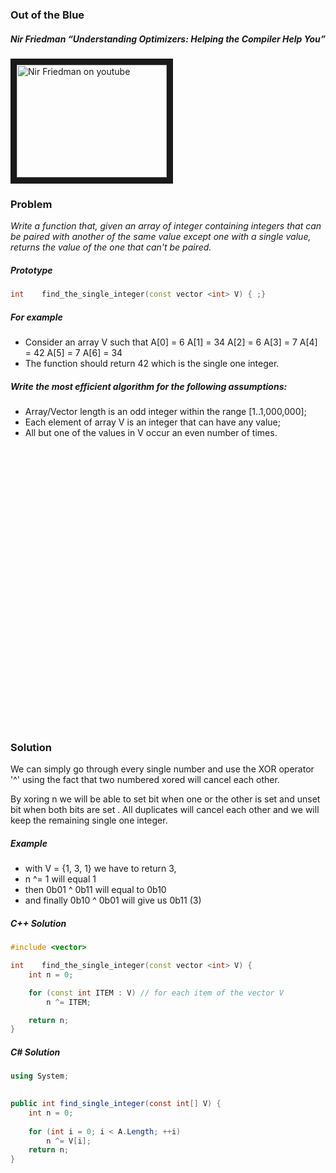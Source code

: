 ### Out of the Blue

##### Nir Friedman “Understanding Optimizers: Helping the Compiler Help You”

<a href="https://www.youtube.com/watch?v=8nyq8SNUTSc
" target="_blank"><img src="http://img.youtube.com/vi/8nyq8SNUTSc/0.jpg"
alt="Nir Friedman on youtube" width="240" height="180" border="10" /></a>

### Problem

*Write a function that, given an array of integer containing integers that can be paired with another of the same value except one with a single value, returns the value of the one that can't be paired.*

##### Prototype
```c++
int    find_the_single_integer(const vector <int> V) { ;}
```

##### For example
* Consider an array V such that A[0] = 6 A[1] = 34 A[2] = 6 A[3] = 7 A[4] = 42 A[5] = 7 A[6] = 34
* The function should return 42 which is the single one integer.

##### Write the most efficient algorithm for the following assumptions:
* Array/Vector length is an odd integer within the range [1..1,000,000];
* Each element of array V is an integer that can have any value;
* All but one of the values in V occur an even number of times.

<pre>




























</pre>


### Solution
We can simply go through every single number and use the XOR operator '^' using the fact that two numbered xored will cancel each other.

By xoring n we will be able to set bit when one or the other is set and unset bit when both bits are set . All duplicates will cancel each other and we will keep the remaining single one integer.

##### Example
* with V = {1, 3, 1} we have to return 3,
* n ^= 1 will equal 1
* then 0b01 ^ 0b11 will equal to 0b10
* and finally 0b10 ^ 0b01 will give us 0b11 (3)

##### C++ Solution
```c++
#include <vector>

int    find_the_single_integer(const vector <int> V) {
    int n = 0;

    for (const int ITEM : V) // for each item of the vector V
        n ^= ITEM;

    return n;
}
```

##### C# Solution

```cs
using System;
​

public int find_single_integer(const int[] V) {
    int n = 0;
​
    for (int i = 0; i < A.Length; ++i)
        n ^= V[i];
    return n;
}

```
